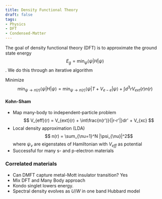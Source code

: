 ```yaml
---
title: Density Functional Theory
draft: false
tags: 
- Physics
- DFT
- Condensed-Matter
---
```


The goal of density functional theory (DFT) is to approximate the ground state energy $$E_g = \text{min}_{\psi} \langle \psi|H|\psi\rangle $$. We do this through an iterative algorithm

Minimize 
$$
\text{min}_{\psi \rightarrow n(r)} \langle \psi|H|\psi\rangle = \text{min}_{\psi \rightarrow n(r)}  \langle \psi|T + V_{e-e}|\psi\rangle  + \int d^3 r V_{ext}(r) n(r)
$$

#### Kohn-Sham 
- Map many-body to independent-particle problem
$$
V_{eff}(r) = V_{ext}(r) + \int\frac{n(r')}{|r-r'|}dr' + V_{xc}
$$
- Local density approximation (LDA)  $$ n(r) = \sum_{\nu=1}^N |\psi_{\nu}|^2$$where $\psi_{\nu}$ are eigenstates of Hamiltonian with $V_{eff}$ as potential
- Successful for many s- and p-electron materials
### Correlated materials
- Can DMFT capture metal-Mott insulator transition? Yes
- Mix DFT and Many Body approach
- Kondo singlet lowers energy. 
- Spectral density evolves as $U/W$ in one band Hubbard model